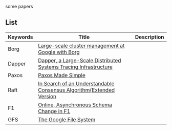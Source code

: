 some papers

## List

| Keywords  | Title        | Description |
| ------ | ------------------ | ------------- |
| Borg    |  [Large-scale cluster management at Google with Borg](./papers/cluster/management/borg.pdf)   |      |
| Dapper |  [Dapper, a Large-Scale Distributed Systems Tracing Infrastructure](./papers/distrubuted/Dapper,aLarge-ScaleDistributedSystemsTracingInfrastructure.pdf)    |       |
| Paxos |    [Paxos Made Simple](./papers/distrubuted/paxos-made-simple.pdf)   |       |
| Raft |   [In Search of an Understandable Consensus Algorithm(Extended Version](./papers/distrubuted/raft.pdf)    |       |
| F1 |    [Online, Asynchronous Schema Change in F1](./papers/F1/Online,AsynchronousSchemaChangeinF1.pdf)   |        |
| GFS | [The Google File System](./papers/storage/gfs-sosp2003.pdf)    |       |
